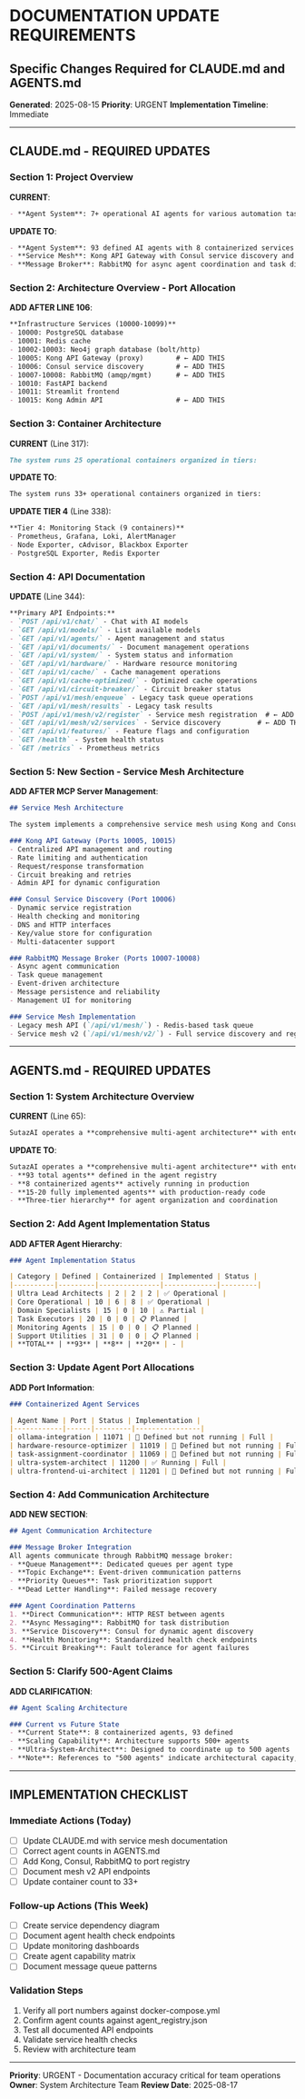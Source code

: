 # DOCUMENTATION UPDATE REQUIREMENTS
## Specific Changes Required for CLAUDE.md and AGENTS.md
**Generated**: 2025-08-15
**Priority**: URGENT
**Implementation Timeline**: Immediate

---

## CLAUDE.md - REQUIRED UPDATES

### Section 1: Project Overview
**CURRENT**:
```markdown
- **Agent System**: 7+ operational AI agents for various automation tasks
```

**UPDATE TO**:
```markdown
- **Agent System**: 93 defined AI agents with 8 containerized services for automation tasks
- **Service Mesh**: Kong API Gateway with Consul service discovery and circuit breaking
- **Message Broker**: RabbitMQ for async agent coordination and task distribution
```

### Section 2: Architecture Overview - Port Allocation
**ADD AFTER LINE 106**:
```markdown
**Infrastructure Services (10000-10099)**
- 10000: PostgreSQL database
- 10001: Redis cache  
- 10002-10003: Neo4j graph database (bolt/http)
- 10005: Kong API Gateway (proxy)        # ← ADD THIS
- 10006: Consul service discovery        # ← ADD THIS
- 10007-10008: RabbitMQ (amqp/mgmt)      # ← ADD THIS
- 10010: FastAPI backend
- 10011: Streamlit frontend
- 10015: Kong Admin API                  # ← ADD THIS
```

### Section 3: Container Architecture
**CURRENT** (Line 317):
```markdown
The system runs 25 operational containers organized in tiers:
```

**UPDATE TO**:
```markdown
The system runs 33+ operational containers organized in tiers:
```

**UPDATE TIER 4** (Line 338):
```markdown
**Tier 4: Monitoring Stack (9 containers)**
- Prometheus, Grafana, Loki, AlertManager
- Node Exporter, cAdvisor, Blackbox Exporter
- PostgreSQL Exporter, Redis Exporter
```

### Section 4: API Documentation
**UPDATE** (Line 344):
```markdown
**Primary API Endpoints:**
- `POST /api/v1/chat/` - Chat with AI models
- `GET /api/v1/models/` - List available models
- `GET /api/v1/agents/` - Agent management and status
- `GET /api/v1/documents/` - Document management operations
- `GET /api/v1/system/` - System status and information
- `GET /api/v1/hardware/` - Hardware resource monitoring
- `GET /api/v1/cache/` - Cache management operations
- `GET /api/v1/cache-optimized/` - Optimized cache operations
- `GET /api/v1/circuit-breaker/` - Circuit breaker status
- `POST /api/v1/mesh/enqueue` - Legacy task queue operations
- `GET /api/v1/mesh/results` - Legacy task results
- `POST /api/v1/mesh/v2/register` - Service mesh registration  # ← ADD THIS
- `GET /api/v1/mesh/v2/services` - Service discovery         # ← ADD THIS
- `GET /api/v1/features/` - Feature flags and configuration
- `GET /health` - System health status
- `GET /metrics` - Prometheus metrics
```

### Section 5: New Section - Service Mesh Architecture
**ADD AFTER MCP Server Management**:
```markdown
## Service Mesh Architecture

The system implements a comprehensive service mesh using Kong and Consul:

### Kong API Gateway (Ports 10005, 10015)
- Centralized API management and routing
- Rate limiting and authentication
- Request/response transformation
- Circuit breaking and retries
- Admin API for dynamic configuration

### Consul Service Discovery (Port 10006)
- Dynamic service registration
- Health checking and monitoring
- DNS and HTTP interfaces
- Key/value store for configuration
- Multi-datacenter support

### RabbitMQ Message Broker (Ports 10007-10008)
- Async agent communication
- Task queue management
- Event-driven architecture
- Message persistence and reliability
- Management UI for monitoring

### Service Mesh Implementation
- Legacy mesh API (`/api/v1/mesh/`) - Redis-based task queue
- Service mesh v2 (`/api/v1/mesh/v2/`) - Full service discovery and registration
```

---

## AGENTS.md - REQUIRED UPDATES

### Section 1: System Architecture Overview
**CURRENT** (Line 65):
```markdown
SutazAI operates a **comprehensive multi-agent architecture** with enterprise-grade AI automation capabilities, featuring 50+ specialized agents organized in three distinct tiers
```

**UPDATE TO**:
```markdown
SutazAI operates a **comprehensive multi-agent architecture** with enterprise-grade AI automation capabilities, featuring:
- **93 total agents** defined in the agent registry
- **8 containerized agents** actively running in production
- **15-20 fully implemented agents** with production-ready code
- **Three-tier hierarchy** for agent organization and coordination
```

### Section 2: Add Agent Implementation Status
**ADD AFTER Agent Hierarchy**:
```markdown
### Agent Implementation Status

| Category | Defined | Containerized | Implemented | Status |
|----------|---------|---------------|-------------|---------|
| Ultra Lead Architects | 2 | 2 | 2 | ✅ Operational |
| Core Operational | 10 | 6 | 8 | ✅ Operational |
| Domain Specialists | 15 | 0 | 10 | ⚠️ Partial |
| Task Executors | 20 | 0 | 0 | 📋 Planned |
| Monitoring Agents | 15 | 0 | 0 | 📋 Planned |
| Support Utilities | 31 | 0 | 0 | 📋 Planned |
| **TOTAL** | **93** | **8** | **20** | - |
```

### Section 3: Update Agent Port Allocations
**ADD Port Information**:
```markdown
### Containerized Agent Services

| Agent Name | Port | Status | Implementation |
|------------|------|---------|----------------|
| ollama-integration | 11071 | 🔴 Defined but not running | Full |
| hardware-resource-optimizer | 11019 | 🔴 Defined but not running | Full |
| task-assignment-coordinator | 11069 | 🔴 Defined but not running | Full |
| ultra-system-architect | 11200 | ✅ Running | Full |
| ultra-frontend-ui-architect | 11201 | 🔴 Defined but not running | Full |
```

### Section 4: Add Communication Architecture
**ADD NEW SECTION**:
```markdown
## Agent Communication Architecture

### Message Broker Integration
All agents communicate through RabbitMQ message broker:
- **Queue Management**: Dedicated queues per agent type
- **Topic Exchange**: Event-driven communication patterns
- **Priority Queues**: Task prioritization support
- **Dead Letter Handling**: Failed message recovery

### Agent Coordination Patterns
1. **Direct Communication**: HTTP REST between agents
2. **Async Messaging**: RabbitMQ for task distribution
3. **Service Discovery**: Consul for dynamic agent discovery
4. **Health Monitoring**: Standardized health check endpoints
5. **Circuit Breaking**: Fault tolerance for agent failures
```

### Section 5: Clarify 500-Agent Claims
**ADD CLARIFICATION**:
```markdown
## Agent Scaling Architecture

### Current vs Future State
- **Current State**: 8 containerized agents, 93 defined
- **Scaling Capability**: Architecture supports 500+ agents
- **Ultra-System-Architect**: Designed to coordinate up to 500 agents
- **Note**: References to "500 agents" indicate architectural capacity, not current deployment
```

---

## IMPLEMENTATION CHECKLIST

### Immediate Actions (Today)
- [ ] Update CLAUDE.md with service mesh documentation
- [ ] Correct agent counts in AGENTS.md
- [ ] Add Kong, Consul, RabbitMQ to port registry
- [ ] Document mesh v2 API endpoints
- [ ] Update container count to 33+

### Follow-up Actions (This Week)
- [ ] Create service dependency diagram
- [ ] Document agent health check endpoints
- [ ] Update monitoring dashboards
- [ ] Create agent capability matrix
- [ ] Document message queue patterns

### Validation Steps
1. Verify all port numbers against docker-compose.yml
2. Confirm agent counts against agent_registry.json
3. Test all documented API endpoints
4. Validate service health checks
5. Review with architecture team

---

**Priority**: URGENT - Documentation accuracy critical for team operations
**Owner**: System Architecture Team
**Review Date**: 2025-08-17